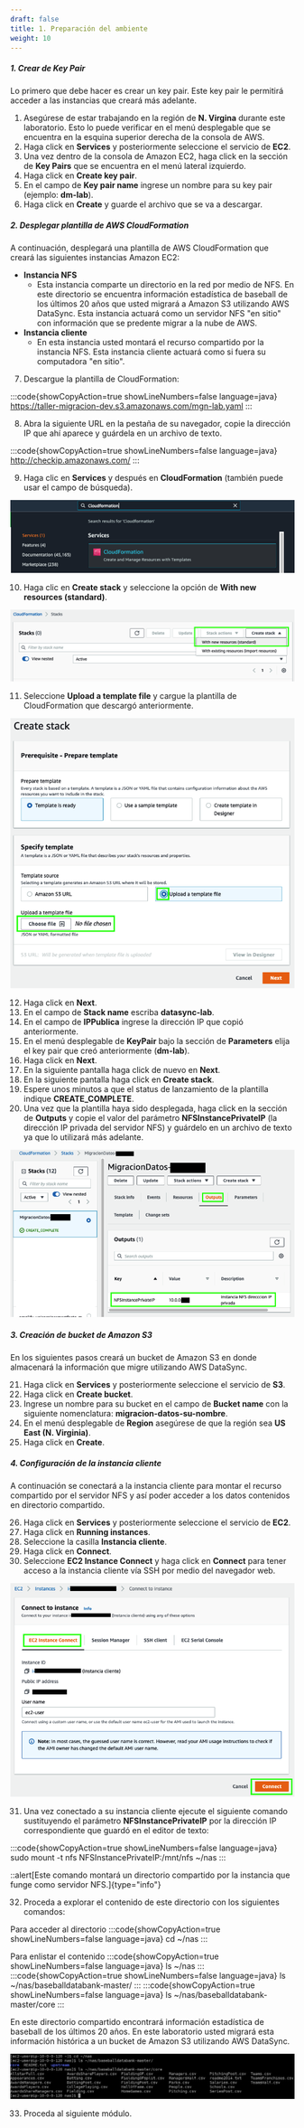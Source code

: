 ```yaml
---
draft: false
title: 1. Preparación del ambiente
weight: 10
---
```

##### 1. Crear de Key Pair

Lo primero que debe hacer es crear un key pair. Este key pair le permitirá acceder a las instancias que creará más adelante.

1. Asegúrese de estar trabajando en la región de **N. Virgina** durante este laboratorio. Esto lo puede verificar en el menú desplegable que se encuentra en la esquina superior derecha de la consola de AWS.
2. Haga click en **Services** y posteriormente seleccione el servicio de **EC2**.
3. Una vez dentro de la consola de Amazon EC2, haga click en la sección de **Key Pairs** que se encuentra en el menú lateral izquierdo.
4. Haga click en **Create key pair**.
5. En el campo de **Key pair name** ingrese un nombre para su key pair (ejemplo: **dm-lab**).
6. Haga click en **Create** y guarde el archivo que se va a descargar.


##### 2. Desplegar plantilla de AWS CloudFormation

A continuación, desplegará una plantilla de AWS CloudFormation que creará las siguientes instancias Amazon EC2:

- **Instancia NFS**
    - Esta instancia comparte un directorio en la red por medio de NFS. En este directorio se encuentra información estadística de baseball de los últimos 20 años que usted migrará a Amazon S3 utilizando AWS DataSync. Esta instancia actuará como un servidor NFS "en sitio" con información que se predente migrar a la nube de AWS.
- **Instancia cliente**
    - En esta instancia usted montará el recurso compartido por la instancia NFS. Esta instancia cliente actuará como si fuera su computadora "en sitio".

7. Descargue la plantilla de CloudFormation:

:::code{showCopyAction=true showLineNumbers=false language=java}
https://taller-migracion-dev.s3.amazonaws.com/mgn-lab.yaml
:::

8. Abra la siguiente URL en la pestaña de su navegador, copie la dirección IP que ahí aparece y guárdela en un archivo de texto.

:::code{showCopyAction=true showLineNumbers=false language=java}
http://checkip.amazonaws.com/
:::

9. Haga clic en **Services** y después en **CloudFormation** (también puede usar el campo de búsqueda).

![CloudFormation](/static/images/mgn/cloudformation1.png)

10. Haga clic en **Create stack** y seleccione la opción de **With new resources (standard)**.

![CloudFormation](/static/images/mgn/cloudformation2.png)

11. Seleccione **Upload a template file** y cargue la plantilla de CloudFormation que descargó anteriormente.

![CloudFormation](/static/images/mgn/cloudformation3.png)


12. Haga click en **Next**.
13. En el campo de **Stack name** escriba **datasync-lab**.
14. En el campo de **IPPublica** ingrese la dirección IP que copió anteriormente.
15. En el menú desplegable de **KeyPair** bajo la sección de **Parameters** elija el key pair que creó anteriormente (**dm-lab**).
16. Haga click en **Next**.
17. En la siguiente pantalla haga click de nuevo en **Next**.
18. En la siguiente pantalla haga click en **Create stack**.
19. Espere unos minutos a que el status de lanzamiento de la plantilla indique **CREATE_COMPLETE**.
20. Una vez que la plantilla haya sido desplegada, haga click en la sección de **Outputs** y copie el valor del parámetro **NFSInstancePrivateIP** (la dirección IP privada del servidor NFS) y guárdelo en un archivo de texto ya que lo utilizará más adelante.

![Outputs](/static/images/ds/outputs.png)


##### 3. Creación de bucket de Amazon S3

En los siguientes pasos creará un bucket de Amazon S3 en donde almacenará la información que migre utilizando AWS DataSync.

21. Haga click en **Services** y posteriormente seleccione el servicio de **S3**.
22. Haga click en **Create bucket**.
23. Ingrese un nombre para su bucket en el campo de **Bucket name** con la siguiente nomenclatura: 
**migracion-datos-su-nombre**.
24. En el menú desplegable de **Region** asegúrese de que la región sea **US East (N. Virginia)**.
25. Haga click en **Create**.

##### 4. Configuración de la instancia cliente

A continuación se conectará a la instancia cliente para montar el recurso compartido por el servidor NFS y así poder acceder a los datos contenidos en directorio compartido.

26. Haga click en **Services** y posteriormente seleccione el servicio de **EC2**.
27. Haga click en **Running instances**.
28. Seleccione la casilla  **Instancia cliente**.
29. Haga click en **Connect**.
30. Seleccione **EC2 Instance Connect** y haga click en **Connect** para tener acceso a la instancia cliente vía SSH por medio del navegador web.

![Connect to Linux Server](/static/images/ds/conectarec2.png)

31. Una vez conectado a su instancia cliente ejecute el siguiente comando sustituyendo el parámetro **NFSInstancePrivateIP** por la dirección IP correspondiente que guardó en el editor de texto:

:::code{showCopyAction=true showLineNumbers=false language=java}
sudo mount -t nfs NFSInstancePrivateIP:/mnt/nfs ~/nas
:::

::alert[Este comando montará un directorio compartido por la instancia que funge como servidor NFS.]{type="info"}

32. Proceda a explorar el contenido de este directorio con los siguientes comandos:

Para acceder al directorio
:::code{showCopyAction=true showLineNumbers=false language=java}
cd ~/nas
:::

Para enlistar el contenido
:::code{showCopyAction=true showLineNumbers=false language=java}
ls ~/nas
:::
:::code{showCopyAction=true showLineNumbers=false language=java}
ls ~/nas/baseballdatabank-master/
:::
:::code{showCopyAction=true showLineNumbers=false language=java}
ls ~/nas/baseballdatabank-master/core
:::

En este directorio compartido encontrará información estadística de baseball de los últimos 20 años. En este laboratorio usted migrará esta información histórica a un bucket de Amazon S3 utilizando AWS DataSync.

![EC2 CLI](/static/images/ds/explorenfs.png)

33. Proceda al siguiente módulo.